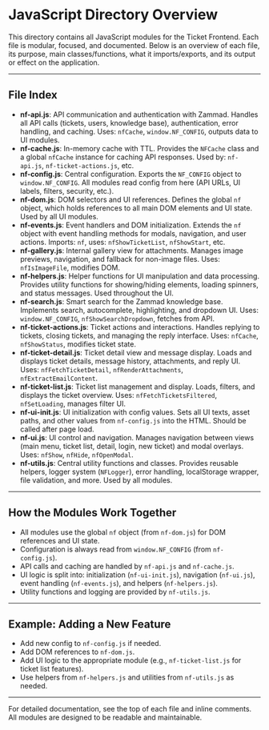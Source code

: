 # JavaScript Directory Overview

This directory contains all JavaScript modules for the Ticket Frontend. Each file is modular, focused, and documented. Below is an overview of each file, its purpose, main classes/functions, what it imports/exports, and its output or effect on the application.

---

## File Index

- **nf-api.js**: API communication and authentication with Zammad. Handles all API calls (tickets, users, knowledge base), authentication, error handling, and caching. Uses: `nfCache`, `window.NF_CONFIG`, outputs data to UI modules.
- **nf-cache.js**: In-memory cache with TTL. Provides the `NFCache` class and a global `nfCache` instance for caching API responses. Used by: `nf-api.js`, `nf-ticket-actions.js`, etc.
- **nf-config.js**: Central configuration. Exports the `NF_CONFIG` object to `window.NF_CONFIG`. All modules read config from here (API URLs, UI labels, filters, security, etc.).
- **nf-dom.js**: DOM selectors and UI references. Defines the global `nf` object, which holds references to all main DOM elements and UI state. Used by all UI modules.
- **nf-events.js**: Event handlers and DOM initialization. Extends the `nf` object with event handling methods for modals, navigation, and user actions. Imports: `nf`, uses: `nfShowTicketList`, `nfShowStart`, etc.
- **nf-gallery.js**: Internal gallery view for attachments. Manages image previews, navigation, and fallback for non-image files. Uses: `nfIsImageFile`, modifies DOM.
- **nf-helpers.js**: Helper functions for UI manipulation and data processing. Provides utility functions for showing/hiding elements, loading spinners, and status messages. Used throughout the UI.
- **nf-search.js**: Smart search for the Zammad knowledge base. Implements search, autocomplete, highlighting, and dropdown UI. Uses: `window.NF_CONFIG`, `nfShowSearchDropdown`, fetches from API.
- **nf-ticket-actions.js**: Ticket actions and interactions. Handles replying to tickets, closing tickets, and managing the reply interface. Uses: `nfCache`, `nfShowStatus`, modifies ticket state.
- **nf-ticket-detail.js**: Ticket detail view and message display. Loads and displays ticket details, message history, attachments, and reply UI. Uses: `nfFetchTicketDetail`, `nfRenderAttachments`, `nfExtractEmailContent`.
- **nf-ticket-list.js**: Ticket list management and display. Loads, filters, and displays the ticket overview. Uses: `nfFetchTicketsFiltered`, `nfSetLoading`, manages filter UI.
- **nf-ui-init.js**: UI initialization with config values. Sets all UI texts, asset paths, and other values from `nf-config.js` into the HTML. Should be called after page load.
- **nf-ui.js**: UI control and navigation. Manages navigation between views (main menu, ticket list, detail, login, new ticket) and modal overlays. Uses: `nfShow`, `nfHide`, `nfOpenModal`.
- **nf-utils.js**: Central utility functions and classes. Provides reusable helpers, logger system (`NFLogger`), error handling, localStorage wrapper, file validation, and more. Used by all modules.

---

## How the Modules Work Together
- All modules use the global `nf` object (from `nf-dom.js`) for DOM references and UI state.
- Configuration is always read from `window.NF_CONFIG` (from `nf-config.js`).
- API calls and caching are handled by `nf-api.js` and `nf-cache.js`.
- UI logic is split into: initialization (`nf-ui-init.js`), navigation (`nf-ui.js`), event handling (`nf-events.js`), and helpers (`nf-helpers.js`).
- Utility functions and logging are provided by `nf-utils.js`.

---

## Example: Adding a New Feature
- Add new config to `nf-config.js` if needed.
- Add DOM references to `nf-dom.js`.
- Add UI logic to the appropriate module (e.g., `nf-ticket-list.js` for ticket list features).
- Use helpers from `nf-helpers.js` and utilities from `nf-utils.js` as needed.

---

For detailed documentation, see the top of each file and inline comments. All modules are designed to be readable and maintainable.
